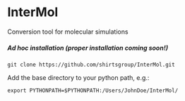 InterMol
========

Conversion tool for molecular simulations

##### Ad hoc installation (proper installation coming soon!)

    git clone https://github.com/shirtsgroup/InterMol.git

Add the base directory to your python path, e.g.:

    export PYTHONPATH=$PYTHONPATH:/Users/JohnDoe/InterMol/
